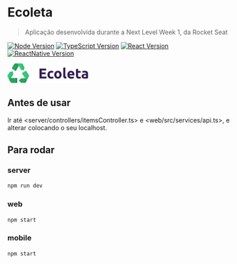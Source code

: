 
# Ecoleta
> Aplicação desenvolvida durante a Next Level Week 1, da Rocket Seat

[![Node Version][node-image]][node-url]
[![TypeScript Version][typescript-image]][typescript-url]
[![React Version][react-image]][react-url]
[![ReactNative Version][react-native-image]][react-native-url]

![](./logo.png)

## Antes de usar

Ir até <server/controllers/itemsController.ts> e <web/src/services/api.ts>, e alterar colocando o seu localhost.

## Para rodar

### server
```sh
npm run dev
```

### web
```sh
npm start
```

### mobile
```sh
npm start
```

<!-- Markdown link & img dfn's -->
[node-image]: https://img.shields.io/badge/node-v12.18-blue
[typescript-image]: https://img.shields.io/badge/typescript-v3.9-blue
[react-image]: https://img.shields.io/badge/react-v16.13-blue
[react-native-image]: https://img.shields.io/badge/react%20native-v0.62-blue

[node-url]: https://nodejs.org/en/
[typescript-url]: https://www.typescriptlang.org/
[react-url]: https://pt-br.reactjs.org/
[react-native-url]: https://reactnative.dev/

